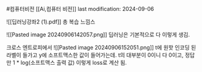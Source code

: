 #컴퓨터비전 
[[Ai,컴퓨터 비전]]
last modification: 2024-09-06

![[딥러닝강좌2 (1).pdf]]
총 복습 느낌스

![[Pasted image 20240906142057.png]]
딥러닝은 기본적으로 다 이렇게 생김.

크로스 엔트로피에서
![[Pasted image 20240906152051.png]]
t에 원핫 인코딩 된 라벨이 들가고
y에 소프트맥스한 값이 들어가는데.
t의 대부분이 0이니 다 0이고, 정답만 1 * log(소프트맥스 출력 값) 이렇게 loss로 계산 됨.